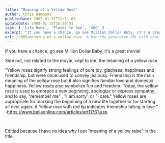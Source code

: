 ```yaml
---
title: "Meaning of a Yellow Rose"
author: Chris Hammond
publishDate: 2005-01-31T22:11:00
updateDate: 2008-01-23T16:50:51
tags: [ 'Life News', 'Places to See', 'SEO' ]
excerpt: "If you have a chance, go see Million Dollar Baby, it's a great movie! Side not, not related to the movie, cept to me, the meaning of a yellow rose. &#8220;Yellow roses signify strong feelings of pure joy, gladness, happiness and friendship, but were once used to convey jealousy. Friendship is the main meaning of the yellow rose but it also signifies familiar love and domestci happiness. Yellow roses also symbolize fun and freedom. Today, the yellow rose is used to embrace a new beginning, apologize or express sympathy, and to say, \"remember me\" , \"I am sorry', or \"I care.\" Yellow roses are appropriate for marking the beginning of a new life together or for starting all over again. A Yellow rose with red tip indicates friendship falling in love.&#8221; -https://www.bellaonline.com/articles/art11761.asp &nbsp; Editied because I have no idea why I put &#8220;meaning of a yellow raise&#8221; in the..."
url: /2005/meaning-of-a-yellow-rose  # Use the generated URL with year
---
```

<P>If you have a chance, go see Million Dollar Baby, it's a great movie!</P> <P>Side not, not related to the movie, cept to me, the meaning of a yellow rose.</P> <P>&#8220;Yellow roses signify strong feelings of pure joy, gladness, happiness and friendship, but were once used to convey jealousy. Friendship is the main meaning of the yellow rose but it also signifies familiar love and domestci happiness. Yellow roses also symbolize fun and freedom. Today, the yellow rose is used to embrace a new beginning, apologize or express sympathy, and to say, "remember me" , "I am sorry', or "I care." Yellow roses are appropriate for marking the beginning of a new life together or for starting all over again. A Yellow rose with red tip indicates friendship falling in love.&#8221; -<A href="https://www.bellaonline.com/articles/art11761.asp">https://www.bellaonline.com/articles/art11761.asp</A></P> <P>&nbsp;</P> <P>Editied because I have no idea why I put &#8220;meaning of a yellow raise&#8221; in the title.</P>
